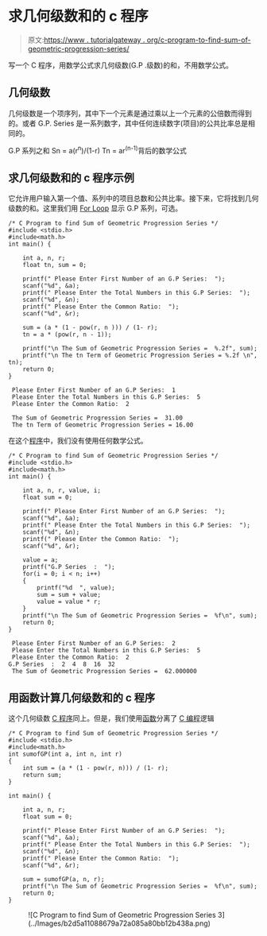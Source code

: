 # 求几何级数和的 c 程序

> 原文:[https://www . tutorialgateway . org/c-program-to-find-sum-of-geometric-progression-series/](https://www.tutorialgateway.org/c-program-to-find-sum-of-geometric-progression-series/)

写一个 C 程序，用数学公式求几何级数(G.P .级数)的和，不用数学公式。

## 几何级数

几何级数是一个项序列，其中下一个元素是通过乘以上一个元素的公倍数而得到的。或者 G.P. Series 是一系列数字，其中任何连续数字(项目)的公共比率总是相同的。

G.P 系列之和
Sn = a(r<sup>n</sup>)/(1-r)
Tn = ar<sup>(n-1)</sup>背后的数学公式

## 求几何级数和的 c 程序示例

它允许用户输入第一个值、系列中的项目总数和公共比率。接下来，它将找到几何级数的和。这里我们用 [For Loop](https://www.tutorialgateway.org/for-loop-in-c-programming/) 显示 G.P 系列，可选。

```
/* C Program to find Sum of Geometric Progression Series */
#include <stdio.h>
#include<math.h>
int main() {

    int a, n, r;
    float tn, sum = 0;

    printf(" Please Enter First Number of an G.P Series:  ");
    scanf("%d", &a);
    printf(" Please Enter the Total Numbers in this G.P Series:  ");
    scanf("%d", &n);
    printf(" Please Enter the Common Ratio:  ");
    scanf("%d", &r);

    sum = (a * (1 - pow(r, n ))) / (1- r);
    tn = a * (pow(r, n - 1));

    printf("\n The Sum of Geometric Progression Series =  %.2f", sum);
    printf("\n The tn Term of Geometric Progression Series = %.2f \n", tn);
    return 0;
}
```

```
 Please Enter First Number of an G.P Series:  1
 Please Enter the Total Numbers in this G.P Series:  5
 Please Enter the Common Ratio:  2

 The Sum of Geometric Progression Series =  31.00
 The tn Term of Geometric Progression Series = 16.00 
```

在这个[程序](https://www.tutorialgateway.org/c-programming-examples/)中，我们没有使用任何数学公式。

```
/* C Program to find Sum of Geometric Progression Series */
#include <stdio.h>
#include<math.h>
int main() {

    int a, n, r, value, i;
    float sum = 0;

    printf(" Please Enter First Number of an G.P Series:  ");
    scanf("%d", &a);
    printf(" Please Enter the Total Numbers in this G.P Series:  ");
    scanf("%d", &n);
    printf(" Please Enter the Common Ratio:  ");
    scanf("%d", &r);

    value = a;
    printf("G.P Series  :  ");
    for(i = 0; i < n; i++)
    {
        printf("%d  ", value);
        sum = sum + value;
        value = value * r;
    }
    printf("\n The Sum of Geometric Progression Series =  %f\n", sum);
    return 0;
}
```

```
 Please Enter First Number of an G.P Series:  2
 Please Enter the Total Numbers in this G.P Series:  5
 Please Enter the Common Ratio:  2
G.P Series  :  2  4  8  16  32  
 The Sum of Geometric Progression Series =  62.000000
```

## 用函数计算几何级数和的 c 程序

这个几何级数 [C 程序](https://www.tutorialgateway.org/c-programming-examples/)同上。但是，我们使用[函数](https://www.tutorialgateway.org/functions-in-c/)分离了 [C 编程](https://www.tutorialgateway.org/c-programming/)逻辑

```
/* C Program to find Sum of Geometric Progression Series */
#include <stdio.h>
#include<math.h>
int sumofGP(int a, int n, int r)
{
    int sum = (a * (1 - pow(r, n))) / (1- r);
    return sum;
}

int main() {

    int a, n, r;
    float sum = 0;

    printf(" Please Enter First Number of an G.P Series:  ");
    scanf("%d", &a);
    printf(" Please Enter the Total Numbers in this G.P Series:  ");
    scanf("%d", &n);
    printf(" Please Enter the Common Ratio:  ");
    scanf("%d", &r);

    sum = sumofGP(a, n, r);
    printf("\n The Sum of Geometric Progression Series =  %f\n", sum);
    return 0;
}
```

<figure class="wp-block-image">![C Program to find Sum of Geometric Progression Series 3](../Images/b2d5a11088679a72a085a80bb12b438a.png)</figure>